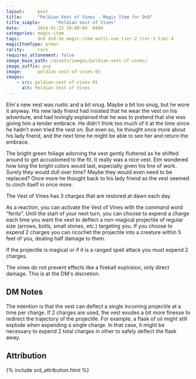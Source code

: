 ```yaml
---
layout:     post
title:      "Peldian Vest of Vines - Magic Item for DnD"
title_simple:      "Peldian Vest of Vines"
date:       2024-01-23 10:00:00 -0400
categories: magic-item
tags:       dnd dnd-5e magic-item multi-use tier-2 tier-3 tier-4
magicItemType: armor
rarity:     rare
requires_attunement: false
image_base_path: /assets/images/peldian-vest-of-vines/
image_suffix: png
image:      peldian-vest-of-vines-01
images:
    - src: peldian-vest-of-vines-01
      alt: Peldian Vest of Vines
---
```


<p class="read-aloud">
    Elm's new vest was rustic and a bit snug. Maybe a bit too snug, but he wore it anyway. His new lady friend had insisted that he wear the vest on his adventure, and had lovingly explained that he was to pretend that she was giving him a tender embrace. He didn't think too much of it at the time since he hadn't even tried the vest on. But even so, he thought once more about his lady friend, and the next time he might be able to see her and return the embrace.
</p>
<!--more-->
<p class="read-aloud">
    The bright green foliage adorning the vest gently fluttered as he shifted around to get accustomed to the fit. It really was a nice vest. Elm wondered how long the bright colors would last, especially given his line of work. Surely they would dull over time? Maybe they would even need to be replaced? Once more he thought back to his lady friend as the vest seemed to cinch itself in once more.
</p>

The Vest of Vines has 3 charges that are restored at dawn each day.

As a reaction, you can activate the Vest of Vines with the command word “ferito”. Until the start of your next turn, you can choose to expend a charge each time you want the vest to deflect a non-magical projectile of regular size (arrows, bolts, small stones, etc.) targeting you. If you choose to expend 2 charges you can ricochet the projectile into a creature within 5 feet of you, dealing half damage to them.

If the projectile is magical or if it is a ranged spell attack you must expend 2 charges.

The vines do not prevent effects like a fireball explosion, only direct damage. This is at the DM's discretion.


## DM Notes

The intention is that the vest can deflect a single incoming projectile at a time per charge. If 2 charges are used, the vest exudes a bit more finesse to redirect the trajectory of the projectile. For example, a flask of oil might still explode when expending a single charge. In that case, it might be necessary to expend 2 total charges in other to safely deflect the flask away.


## Attribution

{% include srd_attribution.html %}
